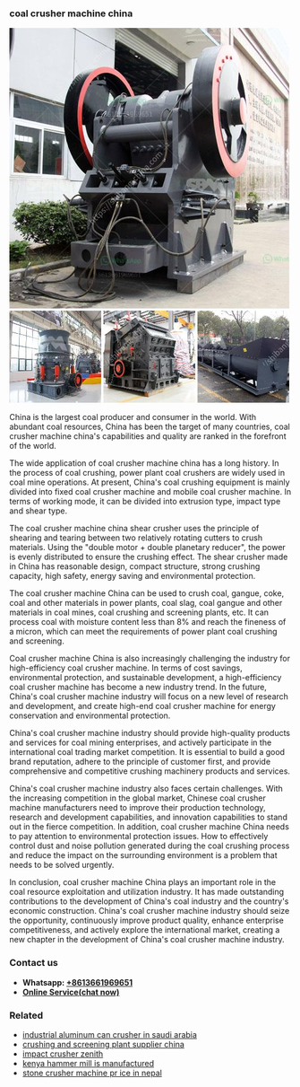 <h3>coal crusher machine china</h3><img src='1708499304.jpg' alt=''><p>China is the largest coal producer and consumer in the world. With abundant coal resources, China has been the target of many countries, coal crusher machine china's capabilities and quality are ranked in the forefront of the world.</p><p>The wide application of coal crusher machine china has a long history. In the process of coal crushing, power plant coal crushers are widely used in coal mine operations. At present, China's coal crushing equipment is mainly divided into fixed coal crusher machine and mobile coal crusher machine. In terms of working mode, it can be divided into extrusion type, impact type and shear type.</p><p>The coal crusher machine china shear crusher uses the principle of shearing and tearing between two relatively rotating cutters to crush materials. Using the "double motor + double planetary reducer", the power is evenly distributed to ensure the crushing effect. The shear crusher made in China has reasonable design, compact structure, strong crushing capacity, high safety, energy saving and environmental protection.</p><p>The coal crusher machine China can be used to crush coal, gangue, coke, coal and other materials in power plants, coal slag, coal gangue and other materials in coal mines, coal crushing and screening plants, etc. It can process coal with moisture content less than 8% and reach the fineness of a micron, which can meet the requirements of power plant coal crushing and screening.</p><p>Coal crusher machine China is also increasingly challenging the industry for high-efficiency coal crusher machine. In terms of cost savings, environmental protection, and sustainable development, a high-efficiency coal crusher machine has become a new industry trend. In the future, China's coal crusher machine industry will focus on a new level of research and development, and create high-end coal crusher machine for energy conservation and environmental protection.</p><p>China's coal crusher machine industry should provide high-quality products and services for coal mining enterprises, and actively participate in the international coal trading market competition. It is essential to build a good brand reputation, adhere to the principle of customer first, and provide comprehensive and competitive crushing machinery products and services.</p><p>China's coal crusher machine industry also faces certain challenges. With the increasing competition in the global market, Chinese coal crusher machine manufacturers need to improve their production technology, research and development capabilities, and innovation capabilities to stand out in the fierce competition. In addition, coal crusher machine China needs to pay attention to environmental protection issues. How to effectively control dust and noise pollution generated during the coal crushing process and reduce the impact on the surrounding environment is a problem that needs to be solved urgently.</p><p>In conclusion, coal crusher machine China plays an important role in the coal resource exploitation and utilization industry. It has made outstanding contributions to the development of China's coal industry and the country's economic construction. China's coal crusher machine industry should seize the opportunity, continuously improve product quality, enhance enterprise competitiveness, and actively explore the international market, creating a new chapter in the development of China's coal crusher machine industry.</p><h3>Contact us</h3><ul><li><strong>Whatsapp:&nbsp;<a href="https://wa.me/8613661969651">+8613661969651</a></strong></li><li><a href="https://swt.shibang-china.com/?git&amp;zhl&amp;coal crusher machine china"><strong>Online Service(chat now)</strong></a></li></ul><h3>Related</h3><ul><li><a href='industrial aluminum can crusher in saudi arabia.md'>industrial aluminum can crusher in saudi arabia</a></li><li><a href='crushing and screening plant supplier china.md'>crushing and screening plant supplier china</a></li><li><a href='impact crusher zenith.md'>impact crusher zenith</a></li><li><a href='kenya hammer mill is manufactured.md'>kenya hammer mill is manufactured</a></li><li><a href='stone crusher machine pr ice in nepal.md'>stone crusher machine pr ice in nepal</a></li></ul>